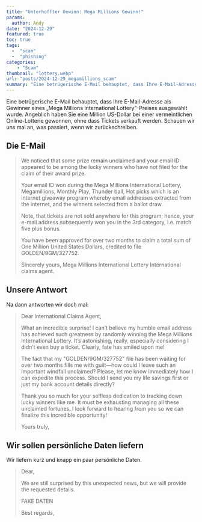 ```yaml
---
title: "Unterhoffter Gewinn: Mega Millions Gewinn!"
params:
  author: Andy
date: "2024-12-29"
featured: true
toc: true
tags: 
  -  "scam"
  -  "phishing"
categories:
    - "Scam"
thumbnail: "lottery.webp"
url: "posts/2024-12-29_megamillions_scam"
summary: "Eine betrügerische E-Mail behauptet, dass Ihre E-Mail-Adresse als Gewinner eines „Mega Millions International Lottery“-Preises ausgewählt wurde. Angeblich haben Sie eine Million US-Dollar bei einer vermeintlichen Online-Lotterie gewonnen, ohne dass Tickets verkauft werden. Schauen wir uns mal an, was passiert, wenn wir zurückschreiben."
---
```


Eine betrügerische E-Mail behauptet, dass Ihre E-Mail-Adresse als Gewinner eines „Mega Millions International Lottery“-Preises ausgewählt wurde. Angeblich haben Sie eine Million US-Dollar bei einer vermeintlichen Online-Lotterie gewonnen, ohne dass Tickets verkauft werden. Schauen wir uns mal an, was passiert, wenn wir zurückschreiben.

## Die E-Mail

>  We noticed that some prize remain unclaimed and your email ID appeared to be among the lucky winners who have not filed for the claim of their award prize.
>  
> Your email ID  won during the Mega Millions International Lottery, Megamillions, Monthly Play, Thunder ball, Hot picks which is an internet giveaway program whereby email addresses extracted from the internet, and the winners selected from a ballot draw.
>  
> Note, that tickets are not sold anywhere for this program; hence, your e-mail address subsequently won you in the 3rd category, i.e. match five plus bonus.
>  
> You have been approved for over two months to claim a total sum of One Million United States Dollars, credited to file GOLDEN/9GM/327752.
>  
>  
> Sincerely yours,
> Mega Millions International Lottery
> International claims agent.

## Unsere Antwort

Na dann antworten wir doch mal:

> Dear International Claims Agent,
> 
> What an incredible surprise! I can’t believe my humble email address has achieved such greatness by randomly winning the Mega Millions International Lottery. It’s astonishing, really, especially considering I didn’t even buy a ticket. Clearly, fate has smiled upon me!
> 
> The fact that my "GOLDEN/9GM/327752" file has been waiting for over two months fills me with guilt—how could I leave such an important windfall unclaimed? Please, let me know immediately how I can expedite this process. Should I send you my life savings first or just my bank account details directly?
> 
> Thank you so much for your selfless dedication to tracking down lucky winners like me. It must be exhausting managing all these unclaimed fortunes. I look forward to hearing from you so we can finalize this incredible opportunity!
> 
> Yours truly,

## Wir sollen persönliche Daten liefern

Wir liefern kurz und knapp ein paar persönliche Daten.

> Dear,  
> 
> We are still surprised by this unexpected news, but we will provide the requested details.  
> 
> FAKE DATEN 
> 
> Best regards,  
